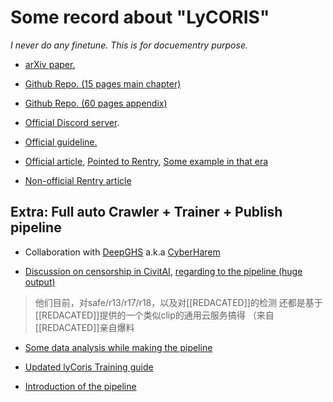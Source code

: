 # Some record about "LyCORIS" #

*I never do any finetune. This is for docuementry purpose.*

- [arXiv paper.](https://arxiv.org/abs/2309.14859)

- [Github Repo. (15 pages main chapter)](https://github.com/KohakuBlueleaf/LyCORIS)

- [Github Repo. (60 pages appendix)](https://github.com/cyber-meow/LyCORIS-evaluation)

- [Official Discord server](https://discord.gg/VtTFKrj9gJ).

- [Official guideline.](https://hackmd.io/@mnsU_qVcTcmtFbnuyVyP8A/rkmLMwB0n)

- [Official article](https://civitai.com/models/26415/a-certain-theory-for-lora-transfer), [Pointed to Rentry](https://rentry.org/LyCORIS-experiments#a-certain-theory-on-lora-transfer), [Some example in that era](https://huggingface.co/alea31415/blue-archive-22characters)

- [Non-official Rentry article](https://rentry.org/59xed3#lycoris-lohaloconetc)

## Extra: Full auto Crawler + Trainer + Publish pipeline ##

- Collaboration with [DeepGHS](https://huggingface.co/deepghs) a.k.a [CyberHarem](https://huggingface.co/CyberHarem) 

- [Discussion on censorship in CivitAI](https://civitai.com/articles/2355/hugging-face-index-for-the-unapproved-models), [regarding to the pipeline (huge output)](https://huggingface.co/CyberHarem)

> 他们目前，对safe/r13/r17/r18，以及对[[REDACATED]]的检测
还都是基于[[REDACATED]]提供的一个类似clip的通用云服务搞得
（来自[[REDACATED]]亲自爆料

- [Some data analysis while making the pipeline](https://civitai.com/articles/2479/2023-10-7-survey-of-v14-training-automation-and-planning-of-version-v15)

- [Updated lyCoris Training guide](https://civitai.com/articles/2494/making-better-loras-with-pivotal-tuning)
  
- [Introduction of the pipeline](https://civitai.com/articles/2383/a-99percent-automatized-pipeline-to-construct-character-pack-training-set-from-anime)
